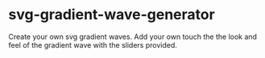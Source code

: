 # svg-gradient-wave-generator
Create your own svg gradient waves.
Add your own touch the the look and feel of the gradient wave with the sliders provided.
